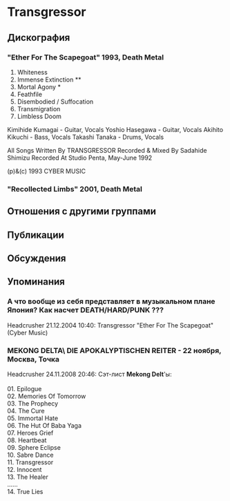 # Transgressor



## Дискография

### "Ether For The Scapegoat" 1993, Death Metal

1. Whiteness
2. Immense Extinction **
3. Mortal Agony *
4. Feathfile
5. Disembodied / Suffocation
6. Transmigration
7. Limbless Doom

 Kimihide Kumagai - Guitar, Vocals
 Yoshio Hasegawa - Guitar, Vocals
 Akihito Kikuchi - Bass, Vocals
 Takashi Tanaka - Drums, Vocals

All Songs Written By TRANSGRESSOR
Recorded & Mixed By Sadahide Shimizu
Recorded At Studio Penta, May-June 1992

(p)&(c) 1993 CYBER MUSIC

### "Recollected Limbs" 2001, Death Metal




## Отношения с другими группами


## Публикации


## Обсуждения


## Упоминания

### А что вообще из себя представляет в музыкальном плане Япония? Как насчет DEATH/HARD/PUNK ???

Headcrusher 21.12.2004 10:40:
Transgressor "Ether For The Scapegoat" (Cyber Music)

### MEKONG DELTA\ DIE APOKALYPTISCHEN REITER - 22 ноября, Москва, Точка

Headcrusher 24.11.2008 20:46:
Cэт-лист <B>Mekong Delt</B>'ы:<BR><BR>01. Epilogue<BR>02. Memories Of Tomorrow<BR>03. The Prophecy<BR>04. The Cure<BR>05. Immortal Hate<BR>06. The Hut Of Baba Yaga<BR>07. Heroes Grief<BR>08. Heartbeat<BR>09. Sphere Eclipse<BR>10. Sabre Dance<BR>11. Transgressor<BR>12. Innocent<BR>13. The Healer<BR>......<BR>14. True Lies<BR>

